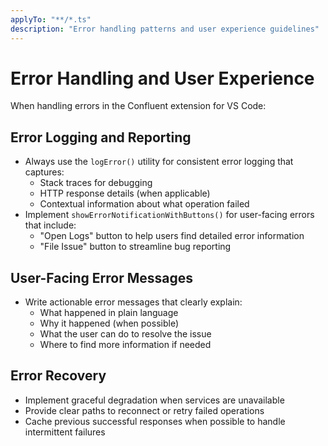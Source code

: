 ```yaml
---
applyTo: "**/*.ts"
description: "Error handling patterns and user experience guidelines"
---
```


# Error Handling and User Experience

When handling errors in the Confluent extension for VS Code:

## Error Logging and Reporting

- Always use the `logError()` utility for consistent error logging that captures:
  - Stack traces for debugging
  - HTTP response details (when applicable)
  - Contextual information about what operation failed
- Implement `showErrorNotificationWithButtons()` for user-facing errors that include:
  - "Open Logs" button to help users find detailed error information
  - "File Issue" button to streamline bug reporting

## User-Facing Error Messages

- Write actionable error messages that clearly explain:
  - What happened in plain language
  - Why it happened (when possible)
  - What the user can do to resolve the issue
  - Where to find more information if needed

## Error Recovery

- Implement graceful degradation when services are unavailable
- Provide clear paths to reconnect or retry failed operations
- Cache previous successful responses when possible to handle intermittent failures
